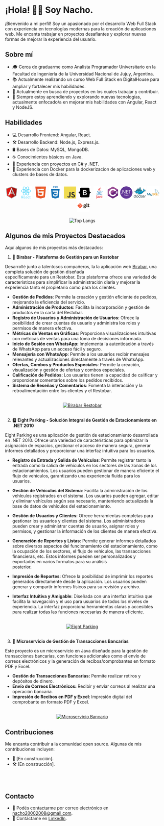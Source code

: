 # ¡Hola! 👨‍💻 Soy Nacho.
¡Bienvenido a mi perfil! Soy un apasionado por el desarrollo Web Full Stack con experiencia en tecnologías modernas para la creación de aplicaciones web. Me encanta trabajar en proyectos desafiantes y explorar nuevas formas de mejorar la experiencia del usuario.

## Sobre mí

- 🎓 Cerca de graduarme como Analista Programador Universitario en la Facultad de Ingeniería de la Universidad Nacional de Jujuy, Argentina.
- 📚 Actualmente realizando un curso Web Full Stack en DigitalHouse para ampliar y fortalecer mis habilidades.
- 💼 Actualmente en busca de proyectos en los cuales trabajar y contribuir.
- 🌱 Siempre estoy aprendiendo y explorando nuevas tecnologías, actualmente enfocado/a en mejorar mis habilidades con Angular, React y NodeJS. 

## Habilidades

- 💻 Desarrollo Frontend: Angular, React.
- 🛠️ Desarrollo Backend: Node.js, Express.js.
- 🛢️ Bases de Datos: MySQL, MongoDB.
- ☕ Conocimientos básicos en Java.
- 🎯 Experiencia con proyectos en C# y .NET.
- 🐳 Experiencia con Docker para la dockerizacion de aplicaciones web y clusters de bases de datos.

<br>

<div align="center">
    <div>
        <img src="https://github.com/devicons/devicon/blob/master/icons/angularjs/angularjs-original.svg" title="Angular" alt="Angular" width="40" height="40"/>&nbsp;
        <img src="https://github.com/devicons/devicon/blob/master/icons/react/react-original-wordmark.svg" title="React" alt="React" width="40" height="40"/>&nbsp;
        <img src="https://github.com/devicons/devicon/blob/master/icons/html5/html5-original.svg" title="HTML5" alt="HTML" width="40" height="40"/>&nbsp;
        <img src="https://github.com/devicons/devicon/blob/master/icons/css3/css3-plain-wordmark.svg"  title="CSS3" alt="CSS" width="40" height="40"/>&nbsp;
        <img src="https://github.com/devicons/devicon/blob/master/icons/javascript/javascript-original.svg" title="JavaScript" alt="JavaScript" width="40"height="40"/>&nbsp;
        <img src="https://github.com/devicons/devicon/blob/master/icons/bootstrap/bootstrap-plain.svg" title="Bootstrap" alt="Bootstrap" width="40" height="40"/>&nbsp;
        <img src="https://github.com/devicons/devicon/blob/master/icons/java/java-original-wordmark.svg" title="Java" alt="Java" width="40" height="40"/>
        <img src="https://github.com/devicons/devicon/blob/master/icons/csharp/csharp-original.svg" title="C#" alt="C#" width="40" height="40"/>
        <img src="https://github.com/devicons/devicon/blob/master/icons/dotnetcore/dotnetcore-original.svg" title=".NET" alt=".NET" width="40" height="40"/>
        <img src="https://github.com/devicons/devicon/blob/master/icons/docker/docker-original-wordmark.svg" title="Docker" alt="Docker" width="40" height="40"/>
        <img src="https://github.com/devicons/devicon/blob/master/icons/mysql/mysql-original-wordmark.svg" title="MySQL"  alt="MySQL" width="40" height="40"/>&nbsp;
        <img src="https://github.com/devicons/devicon/blob/master/icons/git/git-original-wordmark.svg" title="Git" alt="Git" width="40" height="40"/>
    </div>
</div>

<br>

<div align="center">
    <img src="https://github-readme-stats.vercel.app/api/top-langs/?username=nachopad&theme=tokyonight" alt="Top Langs">
</div>

## Algunos de mis Proyectos Destacados

Aquí algunos de mis proyectos más destacados:

1. 🚀 **Birabar - Plataforma de Gestión para un Restobar**

  Desarrollé junto a talentosos compañeros, la la aplicación web [Birabar](https://birabar-frontend.onrender.com/principal), una completa solución de gestión diseñada     
  específicamente para un Restobar. Esta plataforma ofrece una variedad de características para simplificar la administración diaria y mejorar la experiencia tanto el 
  propietario como para los clientes.

   - **Gestión de Pedidos**: Permite la creación y gestión eficiente de pedidos, mejorando la eficiencia del servicio.
   - **Administración de Productos**: Facilita la incorporación y gestión de productos en la carta del Restobar.
   - **Registro de Usuarios y Administración de Usuarios**: Ofrece la posibilidad de crear cuentas de usuario y administra los roles y permisos de manera efectiva.
   - **Métricas de Ventas en Gráficas**: Proporciona visualizaciones intuitivas con métricas de ventas para una toma de decisiones informada.
   - **Inicio de Sesión con WhatsApp**: Implementa la autenticación a través de WhatsApp para un acceso fácil y seguro.
   - **Mensajería con WhatsApp**: Permite a los usuarios recibir mensajes relevantes y actualizaciones directamente a través de WhatsApp.
   - **Ofertas, Combos y Productos Especiales**: Permite la creación, visualización y gestión de ofertas y combos especiales.
   - **Calificación de Pedidos**: Los usuarios tienen la capacidad de calificar y proporcionar comentarios sobre los pedidos recibidos.
   - **Sistema de Reseñas y Comentarios**: Fomenta la interacción y la retroalimentación entre los clientes y el Restobar.

<br>

<div align="center">
    <a href="https://github.com/nachopad/birabar-restobar">
        <img src="https://github-readme-stats.vercel.app/api/pin/?username=nachopad&repo=birabar-restobar&theme=tokyonight" alt="Birabar Restobar">
    </a>
</div>

<br>

2. 🅿️ **Eight Parking - Solución Integral de Gestión de Estacionamiento en .NET 2010**

  Eight Parking es una aplicación de gestión de estacionamiento desarrollada en .NET 2010. Ofrece una variedad de características para optimizar la asignación de espacios,    gestionar el acceso de manera segura, generar informes detallados y proporcionar una interfaz intuitiva para los usuarios.

   - **Registro de Entrada y Salida de Vehículos**: Permite registrar tanto la entrada como la salida de vehículos en los sectores de las zonas de los estacionamientos. Los      usuarios pueden gestionar de manera eficiente el flujo de vehículos, garantizando una experiencia fluida para los usuarios.

   - **Gestión de Vehículos del Sistema**: Facilita la administración de los vehículos registrados en el sistema. Los usuarios pueden agregar, editar y eliminar vehículos        según sea necesario, manteniendo actualizada la base de datos de vehículos del estacionamiento.

   - **Gestión de Usuarios y Clientes**: Ofrece herramientas completas para gestionar los usuarios y clientes del sistema. Los administradores pueden crear y administrar         cuentas de usuario, asignar roles y permisos, y gestionar la información de los clientes de manera efectiva.

   - **Generación de Reportes y Listas**: Permite generar informes detallados sobre diversos aspectos del funcionamiento del estacionamiento, como la ocupación de los            sectores, el flujo de vehículos, las transacciones financieras, etc. Estos informes pueden ser personalizados y exportados en varios formatos para su análisis         
     posterior.

   - **Impresión de Reportes**: Ofrece la posibilidad de imprimir los reportes generados directamente desde la aplicación. Los usuarios pueden generar y compartir informes       físicos para su revisión y archivo.

   - **Interfaz Intuitiva y Amigable**: Diseñada con una interfaz intuitiva que facilita la navegación y el uso para usuarios de todos los niveles de experiencia. La             interfaz proporciona herramientas claras y accesibles para realizar todas las funciones necesarias de manera eficiente.

<br>

<div align="center">
    <a href="https://github.com/nachopad/eight-parking-net-2010">
        <img src="https://github-readme-stats.vercel.app/api/pin/?username=nachopad&repo=eight-parking-net-2010&theme=tokyonight" alt="Eight Parking">
    </a>
</div>

<br>

3. 🏦 **Microservicio de Gestión de Transacciones Bancarias**

Este proyecto es un microservicio en Java diseñado para la gestión de transacciones bancarias, con funciones adicionales como el envío de correos electrónicos y la          generación de recibos/comprobantes en formato PDF y Excel.

 - **Gestión de Transacciones Bancarias:** Permite realizar retiros y depósitos de dinero.
 - **Envío de Correos Electrónicos:** Recibir y enviar correos al realizar una operación bancaria.
 - **Impresión de Recibos en PDF y Excel**: Impresión digital del comprobante en formato PDF y Excel.  

<br>

<div align="center">
    <a href="https://github.com/nachopad/java-banking-transaction-service">
        <img src="https://github-readme-stats.vercel.app/api/pin/?username=nachopad&repo=java-banking-transaction-service&theme=tokyonight" alt="Microservicio Bancario">
    </a>
</div>

## Contribuciones

Me encanta contribuir a la comunidad open source. Algunas de mis contribuciones incluyen:

- 🌟 [En construcción].
- 🛠️ [En construcción].

<br>

<div align="center">
    <img src="https://github-readme-stats.vercel.app/api?username=nachopad&show_icons=true&theme=tokyonight" alt="">
</div>

## Contacto

- 📧 Podés contactarme por correo electrónico en nacho20002008@gmail.com.
- 💼 Contáctame en [LinkedIn](https://www.linkedin.com/in/ignacio-padilla/).


